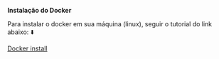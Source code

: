 **Instalação do Docker**

<p>Para instalar o docker em sua máquina (linux), seguir o tutorial do link abaixo: ⬇️</p>
<a href="https://docs.docker.com/engine/install/ubuntu/">Docker install</a>